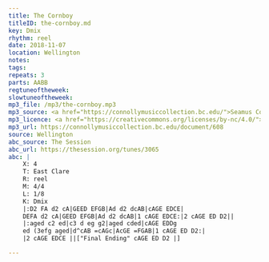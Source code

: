 ```yaml
---
title: The Cornboy
titleID: the-cornboy.md
key: Dmix
rhythm: reel
date: 2018-11-07
location: Wellington
notes:
tags:
repeats: 3
parts: AABB
regtuneoftheweek:
slowtuneoftheweek:
mp3_file: /mp3/the-cornboy.mp3
mp3_source: <a href="https://connollymusiccollection.bc.edu/">Seamus Connolly and Boston College Libraries, 2016</a>
mp3_licence: <a href="https://creativecommons.org/licenses/by-nc/4.0/">CC-BY-NC-4.0</a>
mp3_url: https://connollymusiccollection.bc.edu/document/608
source: Wellington
abc_source: The Session
abc_url: https://thesession.org/tunes/3065
abc: |
    X: 4
    T: East Clare
    R: reel
    M: 4/4
    L: 1/8
    K: Dmix
    |:D2 FA d2 cA|GEED EFGB|Ad d2 dcAB|cAGE EDCE|
    DEFA d2 cA|GEED EFGB|Ad d2 dcAB|1 cAGE EDCE:|2 cAGE ED D2||
    |:aged c2 ed|c3 d eg g2|aged cded|cAGE EDDg
    ed (3efg aged|d^cAB =cAGc|AcGE =FGAB|1 cAGE ED D2:|
    |2 cAGE EDCE ||["Final Ending" cAGE ED D2 |]

---
```

